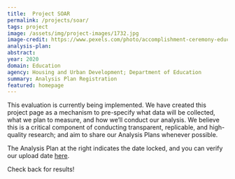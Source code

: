 ```yaml
---
title:  Project SOAR
permalink: /projects/soar/
tags: project  
image: /assets/img/project-images/1732.jpg  
image-credit: https://www.pexels.com/photo/accomplishment-ceremony-education-graduation-267885/
analysis-plan: 
abstract: 
year: 2020 
domain: Education
agency: Housing and Urban Development; Department of Education
summary: Analysis Plan Registration
featured: homepage
---
```


This evaluation is currently being implemented. We have created this project page as a mechanism to pre-specify what data will be collected, what we plan to measure, and how we’ll conduct our analysis. We believe this is a critical component of conducting transparent, replicable, and high-quality research; and aim to share our Analysis Plans whenever possible.

The Analysis Plan at the right indicates the date locked, and you can verify our upload date <a href="https://github.com/gsa-oes/office-of-evaluation-sciences/commits/master/assets/analysis/analysis-plan.pdf">here</a>. 

Check back for results!
